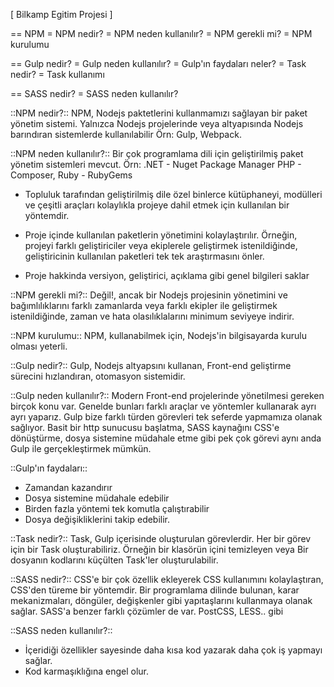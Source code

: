 [ Bilkamp Egitim Projesi ]

== NPM
 = NPM nedir?
 = NPM neden kullanılır?
 = NPM gerekli mi?
 = NPM kurulumu

== Gulp nedir?
 = Gulp neden kullanılır?
 = Gulp'ın faydaları neler?
 = Task nedir?
 = Task kullanımı

== SASS nedir?
 = SASS neden kullanılır?

::NPM nedir?::
NPM, Nodejs paktetlerini kullanmamızı sağlayan bir paket yönetim sistemi.
Yalnızca Nodejs projelerinde veya altyapısında Nodejs barındıran sistemlerde
kullanılabilir Örn: Gulp, Webpack.

::NPM neden kullanılır?::
Bir çok programlama dili için geliştirilmiş paket yönetim sistemleri mevcut.
Örn:
  .NET - Nuget Package Manager
  PHP  - Composer,
  Ruby - RubyGems
* Topluluk tarafından geliştirilmiş dile özel binlerce kütüphaneyi, modülleri ve çeşitli
araçları kolaylıkla projeye dahil etmek için kullanılan bir yöntemdir.

* Proje içinde kullanılan paketlerin yönetimini kolaylaştırılır.
Örneğin, projeyi farklı geliştiriciler veya ekiplerele geliştirmek istenildiğinde,
geliştiricinin kullanılan paketleri tek tek araştırmasını önler.

* Proje hakkinda versiyon, geliştirici, açıklama gibi genel bilgileri saklar

::NPM gerekli mi?::
Değil!, ancak bir Nodejs projesinin yönetimini ve bağımlılıklarını farklı zamanlarda
veya farklı ekipler ile geliştirmek istenildiğinde, zaman ve hata olasılıklalarını
minimum seviyeye indirir.

::NPM kurulumu::
NPM, kullanabilmek için, Nodejs'in bilgisayarda kurulu olması yeterli.

::Gulp nedir?::
Gulp, Nodejs altyapsını kullanan, Front-end geliştirme sürecini hızlandıran,
otomasyon sistemidir.

::Gulp neden kullanılır?::
Modern Front-end projelerinde yönetilmesi gereken birçok konu var. Genelde bunları
farklı araçlar ve yöntemler kullanarak ayrı ayrı yaparız. Gulp bize farklı türden
görevleri tek seferde yapmamıza olanak sağlıyor.
Basit bir http sunucusu başlatma, SASS kaynağını CSS'e dönüştürme, dosya sistemine
müdahale etme gibi pek çok görevi aynı anda Gulp ile gerçekleştirmek mümkün.

::Gulp'ın faydaları::
* Zamandan kazandırır
* Dosya sistemine müdahale edebilir
* Birden fazla yöntemi tek komutla çalıştırabilir
* Dosya değişikliklerini takip edebilir.

::Task nedir?::
Task, Gulp içerisinde oluşturulan görevlerdir. Her bir görev için bir Task
oluşturabiliriz. Örneğin bir klasörün içini temizleyen veya Bir dosyanın kodlarını
küçülten Task'ler oluşturulabilir.

::SASS nedir?::
CSS'e bir çok özellik ekleyerek CSS kullanımını kolaylaştıran, CSS'den türeme
bir yöntemdir.
Bir programlama dilinde bulunan, karar mekanizmaları, döngüler, değişkenler gibi
yapıtaşlarını kullanmaya olanak sağlar. SASS'a benzer farklı çözümler de var.
PostCSS, LESS.. gibi

::SASS neden kullanılır?::
* İçeridiği özellikler sayesinde daha kısa kod yazarak daha çok iş yapmayı sağlar.
* Kod karmaşıklığına engel olur.
